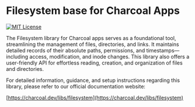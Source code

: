 # Filesystem base for Charcoal Apps

[![MIT License](https://img.shields.io/badge/license-MIT-green.svg)](LICENSE)

The Filesystem library for Charcoal apps serves as a foundational tool, streamlining the management of files,
directories, and links. It maintains detailed records of their absolute paths, permissions, and timestamps—including
access, modification, and inode changes. This library also offers a user-friendly API for effortless reading, creation,
and organization of files and directories.

For detailed information, guidance, and setup instructions regarding this library, please refer to our official
documentation website:

[https://charcoal.dev/libs/filesystem](https://charcoal.dev/libs/filesystem)


